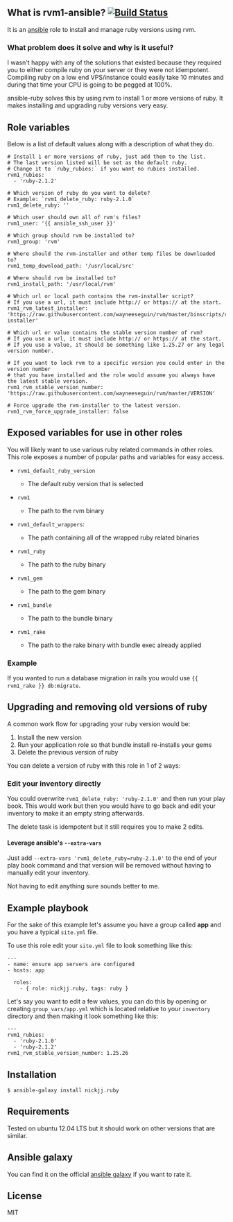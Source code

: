 ## What is rvm1-ansible? [![Build Status](https://secure.travis-ci.org/nickjj/ansible-ruby.png)](http://travis-ci.org/nickjj/ansible-ruby)

It is an [ansible](http://www.ansible.com/home) role to install and manage ruby versions using rvm.

### What problem does it solve and why is it useful?

I wasn't happy with any of the solutions that existed because they required you to either compile ruby on your server or they were not idempotent. Compiling ruby on a low end VPS/instance could easily take 10 minutes and during that time your CPU is going to be pegged at 100%.

ansible-ruby solves this by using rvm to install 1 or more versions of ruby. It makes installing and upgrading ruby versions very easy.

## Role variables

Below is a list of default values along with a description of what they do.

```
# Install 1 or more versions of ruby, just add them to the list.
# The last version listed will be set as the default ruby.
# Change it to `ruby_rubies:` if you want no rubies installed.
rvm1_rubies:
  - 'ruby-2.1.2'

# Which version of ruby do you want to delete?
# Example: `rvm1_delete_ruby: ruby-2.1.0`
rvm1_delete_ruby: ''

# Which user should own all of rvm's files?
rvm1_user: '{{ ansible_ssh_user }}'

# Which group should rvm be installed to?
rvm1_group: 'rvm'

# Where should the rvm-installer and other temp files be downloaded to?
rvm1_temp_download_path: '/usr/local/src'

# Where should rvm be installed to?
rvm1_install_path: '/usr/local/rvm'

# Which url or local path contains the rvm-installer script?
# If you use a url, it must include http:// or https:// at the start.
rvm1_rvm_latest_installer: 'https://raw.githubusercontent.com/wayneeseguin/rvm/master/binscripts/rvm-installer'

# Which url or value contains the stable version number of rvm?
# If you use a url, it must include http:// or https:// at the start.
# If you use a value, it should be something like 1.25.27 or any legal version number.

# If you want to lock rvm to a specific version you could enter in the version number
# that you have installed and the role would assume you always have the latest stable version.
rvm1_rvm_stable_version_number: 'https://raw.githubusercontent.com/wayneeseguin/rvm/master/VERSION'

# Force upgrade the rvm-installer to the latest version.
rvm1_rvm_force_upgrade_installer: false
```

## Exposed variables for use in other roles

You will likely want to use various ruby related commands in other roles. This role exposes a number of popular paths and variables for easy access.

- `rvm1_default_ruby_version`
    - The default ruby version that is selected

- `rvm1`
    - The path to the rvm binary

- `rvm1_default_wrappers`:
    - The path containing all of the wrapped ruby related binaries

- `rvm1_ruby`
    - The path to the ruby binary

- `rvm1_gem`
    - The path to the gem binary

- `rvm1_bundle`
    - The path to the bundle binary

- `rvm1_rake`
    - The path to the rake binary with bundle exec already applied

### Example

If you wanted to run a database migration in rails you would use `{{ rvm1_rake }} db:migrate`.

## Upgrading and removing old versions of ruby

A common work flow for upgrading your ruby version would be:

1. Install the new version
2. Run your application role so that bundle install re-installs your gems
3. Delete the previous version of ruby

You can delete a version of ruby with this role in 1 of 2 ways:

### Edit your inventory directly

You could overwrite `rvm1_delete_ruby: 'ruby-2.1.0'` and then run your play book. This would work but then you would have to go back and edit your inventory to make it an empty string afterwards.

The delete task is idempotent but it still requires you to make 2 edits.

#### Leverage ansible's `--extra-vars`

Just add `--extra-vars 'rvm1_delete_ruby=ruby-2.1.0'` to the end of your play book command and that version will be removed without having to manually edit your inventory.

Not having to edit anything sure sounds better to me.

## Example playbook

For the sake of this example let's assume you have a group called **app** and you have a typical `site.yml` file.

To use this role edit your `site.yml` file to look something like this:

```
---
- name: ensure app servers are configured
- hosts: app

  roles:
    - { role: nickjj.ruby, tags: ruby }
```

Let's say you want to edit a few values, you can do this by opening or creating `group_vars/app.yml` which is located relative to your `inventory` directory and then making it look something like this:

```
---
rvm1_rubies:
  - 'ruby-2.1.0'
  - 'ruby-2.1.2'
rvm1_rvm_stable_version_number: 1.25.26
```

## Installation

`$ ansible-galaxy install nickjj.ruby`

## Requirements

Tested on ubuntu 12.04 LTS but it should work on other versions that are similar.

## Ansible galaxy

You can find it on the official [ansible galaxy](https://galaxy.ansible.com/list#/roles/796) if you want to rate it.

## License

MIT
